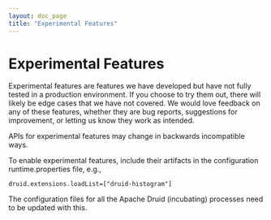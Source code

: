```yaml
---
layout: doc_page
title: "Experimental Features"
---
```


<!--
  ~ Licensed to the Apache Software Foundation (ASF) under one
  ~ or more contributor license agreements.  See the NOTICE file
  ~ distributed with this work for additional information
  ~ regarding copyright ownership.  The ASF licenses this file
  ~ to you under the Apache License, Version 2.0 (the
  ~ "License"); you may not use this file except in compliance
  ~ with the License.  You may obtain a copy of the License at
  ~
  ~   http://www.apache.org/licenses/LICENSE-2.0
  ~
  ~ Unless required by applicable law or agreed to in writing,
  ~ software distributed under the License is distributed on an
  ~ "AS IS" BASIS, WITHOUT WARRANTIES OR CONDITIONS OF ANY
  ~ KIND, either express or implied.  See the License for the
  ~ specific language governing permissions and limitations
  ~ under the License.
  -->

# Experimental Features

Experimental features are features we have developed but have not fully tested in a production environment. If you choose to try them out, there will likely be edge cases that we have not covered. We would love feedback on any of these features, whether they are bug reports, suggestions for improvement, or letting us know they work as intended.

<div class="note caution">
APIs for experimental features may change in backwards incompatible ways.
</div>

To enable experimental features, include their artifacts in the configuration runtime.properties file, e.g.,

```
druid.extensions.loadList=["druid-histogram"]
```

The configuration files for all the Apache Druid (incubating) processes need to be updated with this.
